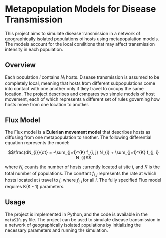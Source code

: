 # Metapopulation Models for Disease Transmission

This project aims to simulate disease transmission in a network of geographically isolated populations of hosts using metapopulation models. The models account for the local conditions that may affect transmission intensity in each population.

## Overview

Each population $i$ contains $N_{i}$ hosts. Disease transmission is assumed to be completely local, meaning that hosts from different subpopulations come into contact with one another only if they travel to occupy the same location. The project describes and compares two simple models of host movement, each of which represents a different set of rules governing how hosts move from one location to another.

## Flux Model

The Flux model is a **Eulerian movement model** that describes hosts as diffusing from one metapopulation to another. The following differential equation represents the model:

$$\frac{dN_{i}}{dt} = -\sum_{j=1}^{K} f_{i, j} N_{i} + \sum_{j=1}^{K} f_{j, i} N_{j}$$ 

where $N_{i}$ counts the number of hosts currently located at site $i$, and $K$ is the total number of populations. The constant $f_{i, j}$ represents the rate at which hosts located at $i$ travel to $j$, where $f_{i, i}$ for all $i$. The fully specified Flux model requires K(K - 1) parameters.

## Usage

The project is implemented in Python, and the code is available in the ``metaSIR.py`` file. The project can be used to simulate disease transmission in a network of geographically isolated populations by initializing the necessary parameters and running the simulation.
